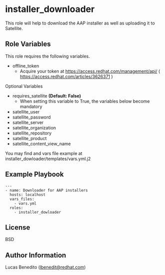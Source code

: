 installer_downloader
=========

This role will help to download the AAP installer as well as uploading it to Satellite.

Role Variables
--------------

This role requires the following variables.
  - offline_token
    - Acquire your token at https://access.redhat.com/management/api/  ( https://access.redhat.com/articles/3626371 )

Optional Variables
  - requires_satellite **(Default: False)**
    - When setting this variable to True, the variables below become mandatory
  - satellite_user
  - satellite_password
  - satellite_server
  - satellite_organization
  - satellite_repository
  - satellite_product
  - satellite_content_view_name

You may find and vars file example at installer_dowloader/templates/vars.yml.j2

Example Playbook
----------------

~~~
---
- name: Downloader for AAP installers
  hosts: localhost
  vars_files:
    - vars.yml
  roles:
    - installer_dowloader
~~~

License
-------

BSD

Author Information
------------------

Lucas Benedito (lbenedit@redhat.com)
